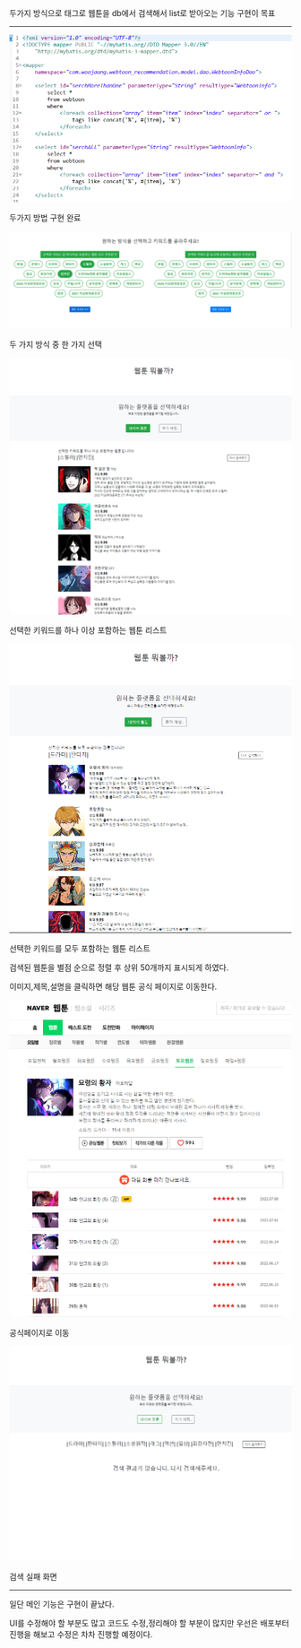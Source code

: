두가지 방식으로 태그로 웹툰을 db에서 검색해서 list로 받아오는 기능 구현이 목표

---

![image-20220709200221918](day6.assets/image-20220709200221918.png)

두가지 방법 구현 완료

![image-20220709202247480](day6.assets/image-20220709202247480.png)

두 가지 방식 중 한 가지 선택

![image-20220709202411054](day6.assets/image-20220709202411054.png)

선택한 키워드를 하나 이상 포함하는 웹툰 리스트

![image-20220709202459286](day6.assets/image-20220709202459286.png)

선택한 키워드를 모두 포함하는 웹툰 리스트

검색된 웹툰을 별점 순으로 정렬 후 상위 50개까지 표시되게 하였다.

이미지,제목,설명을 클릭하면 해당 웹툰 공식 페이지로 이동한다.

![image-20220709203505467](day6.assets/image-20220709203505467.png)

공식페이지로 이동



![image-20220709202545470](day6.assets/image-20220709202545470.png)



검색 실패 화면

-------

일단 메인 기능은 구현이 끝났다.

UI를 수정해야 할 부분도 많고 코드도 수정,정리해야 할 부분이 많지만 우선은 배포부터 진행을 해보고 수정은 차차 진행할 예정이다.